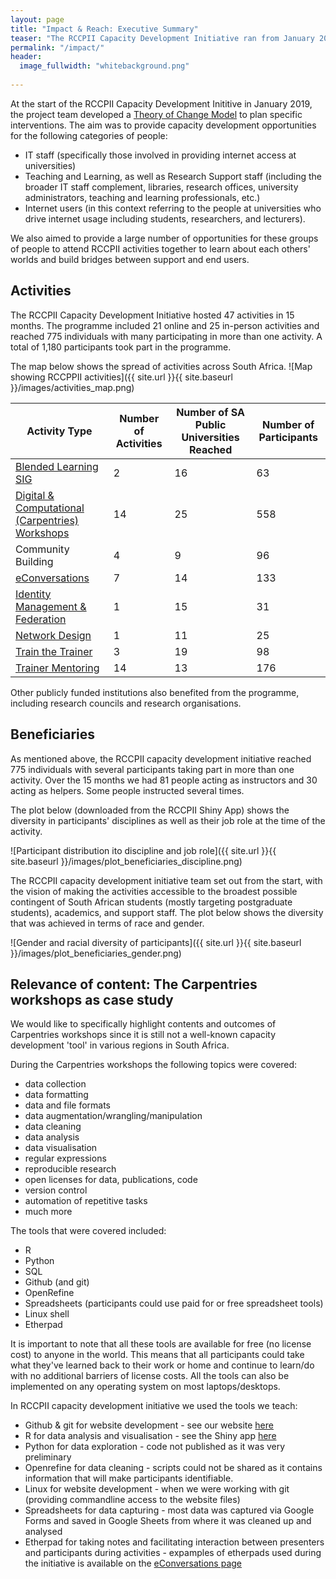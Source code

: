 ```yaml
---
layout: page
title: "Impact & Reach: Executive Summary"
teaser: "The RCCPII Capacity Development Initiative ran from January 2018 - March 2019."
permalink: "/impact/"
header:
  image_fullwidth: "whitebackground.png"
   
---
```


At the start of the RCCPII Capacity Development Inititive in January 2019, the project team developed a [Theory of Change Model](https://tenet-rccpii.github.io/rccpii-2018/images/RCCPII_ToC2018-03-12.pdf) to plan specific interventions. The aim was to provide capacity development opportunities for the following categories of people:

- IT staff (specifically those involved in providing internet access at universities)
- Teaching and Learning, as well as Research Support staff (including the broader IT staff complement, libraries, research offices, university administrators, teaching and learning professionals, etc.)
- Internet users (in this context referring to the people at universities who drive internet usage including students, researchers, and lecturers).

We also aimed to provide a large number of opportunities for these groups of people to attend RCCPII activities together to learn about each others' worlds and build bridges between support and end users.

## Activities 

The RCCPII Capacity Development Initiative hosted 47 activities in 15 months. The programme included 21 online and 25 in-person activities and reached 775 individuals with many participating in more than one activity. A total of 1,180 participants took part in the programme.

The map below shows the spread of activities across South Africa.
![Map showing RCCPPII activities]({{ site.url }}{{ site.baseurl }}/images/activities_map.png)


|Activity Type|Number of Activities|Number of SA Public Universities Reached|Number of Participants|
|-------------|--------------------|----------------------------------------|----------------------|
|[Blended Learning SIG](https://tenet-rccpii.github.io/rccpii-2018/workshops/elearning/)|2|16|63|
|[Digital & Computational (Carpentries) Workshops](https://tenet-rccpii.github.io/rccpii-2018/workshops/carpentries/)|14|25|558|
|Community Building|4|9|96|
|[eConversations](https://tenet-rccpii.github.io/rccpii-2018/econversations/general/)|7|14|133|
|[Identity Management & Federation](https://tenet-rccpii.github.io/rccpii-2018/workshops/identity/)|1|15|31|
|[Network Design](https://tenet-rccpii.github.io/rccpii-2018/workshops/network/)|1|11|25|
|[Train the Trainer](https://tenet-rccpii.github.io/rccpii-2018/workshops/instructor-training/)|3|19|98|
|[Trainer Mentoring](https://tenet-rccpii.github.io/rccpii-2018/mentorship/)|14|13|176|

Other publicly funded institutions also benefited from the programme, including research councils and research organisations.

## Beneficiaries

As mentioned above, the RCCPII capacity development initiative reached 775 individuals with several participants taking part in more than one activity. Over the 15 months we had 81 people acting as instructors and 30 acting as helpers. Some people instructed several times.

The plot below (downloaded from the RCCPII Shiny App) shows the diversity in participants' disciplines as well as their job role at the time of the activity.

![Participant distribution ito discipline and job role]({{ site.url }}{{ site.baseurl }}/images/plot_beneficiaries_discipline.png)

The RCCPII capacity development initiative team set out from the start, with the vision of making the activities accessible to the broadest possible contingent of South African students (mostly targeting postgraduate students), academics, and support staff. The plot below shows the diversity that was achieved in terms of race and gender.

![Gender and racial diversity of participants]({{ site.url }}{{ site.baseurl }}/images/plot_beneficiaries_gender.png)

## Relevance of content: The Carpentries workshops as case study

We would like to specifically highlight contents and outcomes of Carpentries workshops since it is still not a well-known capacity development 'tool' in various regions in South Africa.

During the Carpentries workshops the following topics were covered:

- data collection
- data formatting
- data and file formats
- data augmentation/wrangling/manipulation
- data cleaning
- data analysis
- data visualisation
- regular expressions
- reproducible research
- open licenses for data, publications, code
- version control
- automation of repetitive tasks
- much more

The tools that were covered included:

- R
- Python
- SQL
- Github (and git)
- OpenRefine
- Spreadsheets (participants could use paid for or free spreadsheet tools)
- Linux shell 
- Etherpad

It is important to note that all these tools are available for free (no license cost) to anyone in the world. This means that all participants could take what they've learned back to their work or home and continue to learn/do with no additional barriers of license costs. All the tools can also be implemented on any operating system on most laptops/desktops.

In RCCPII capacity development initiative we used the tools we teach:

- Github & git for website development - see our website [here](https://tenet-rccpii.github.io/rccpii-2018)
- R for data analysis and visualisation - see the Shiny app [here](https://tenet-rccpii.github.io/rccpii-2018/impact/visualise/)
- Python for data exploration - code not published as it was very preliminary
- Openrefine for data cleaning - scripts could not be shared as it contains information that will make participants identifiable.
- Linux for website development - when we were working with git (providing commandline access to the website files)
- Spreadsheets for data capturing - most data was captured via Google Forms and saved in Google Sheets from where it was cleaned up and analysed
- Etherpad for taking notes and facilitating interaction between presenters and participants during activities - expamples of etherpads used during the initiative is available on the [eConversations page](https://tenet-rccpii.github.io/rccpii-2018/econversations/general/)
